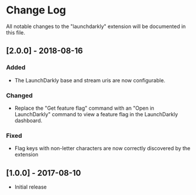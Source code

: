 # Change Log

All notable changes to the "launchdarkly" extension will be documented in this file.

## [2.0.0] - 2018-08-16

### Added

- The LaunchDarkly base and stream uris are now configurable.

### Changed

- Replace the "Get feature flag" command with an "Open in LaunchDarkly" command to view a feature flag in the LaunchDarkly dashboard.

### Fixed

- Flag keys with non-letter characters are now correctly discovered by the extension

## [1.0.0] - 2017-08-10

- Initial release
